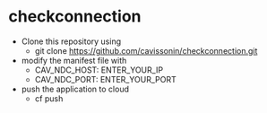 # checkconnection
* Clone this repository using
    * git clone https://github.com/cavissonin/checkconnection.git
* modify the manifest file with 
   * CAV_NDC_HOST: ENTER_YOUR_IP
   * CAV_NDC_PORT: ENTER_YOUR_PORT
* push the application to cloud
    * cf push

